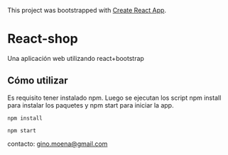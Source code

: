 This project was bootstrapped with [Create React App](https://github.com/facebook/create-react-app).

# React-shop

Una aplicación web utilizando react+bootstrap

## Cómo utilizar 

Es requisito tener instalado npm. Luego se ejecutan los script npm install para instalar los paquetes y npm start para iniciar la app.

`npm install`

`npm start`


contacto: gino.moena@gmail.com
